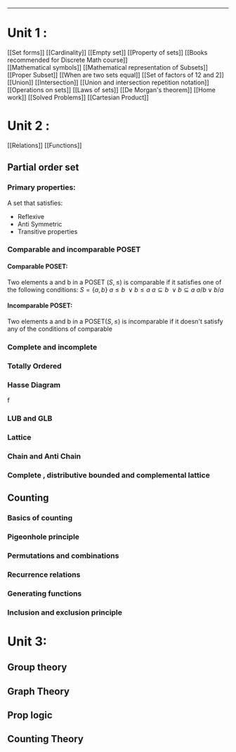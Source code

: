 ___
# Unit 1 :

[[Set forms]]
[[Cardinality]]
[[Empty set]]
[[Property of sets]]
[[Books recommended for Discrete Math course]]  
[[Mathematical symbols]]
[[Mathematical representation of Subsets]]
[[Proper Subset]]
[[When are two sets equal]]
[[Set of factors of 12 and 2]]
[[Union]]
[[Intersection]]
[[Union and intersection repetition notation]]
[[Operations on sets]]
[[Laws of sets]]
[[De Morgan's theorem]]
[[Home work]]
[[Solved Problems]]
[[Cartesian Product]]

# Unit 2 :
[[Relations]]
[[Functions]] 
## Partial order set
### Primary properties:
A set that satisfies:
- Reflexive
- Anti Symmetric
- Transitive
properties

### Comparable and incomparable POSET

#### Comparable POSET:
Two elements a and b in a POSET $(S, \leq)$ is comparable if it satisfies one of the following conditions:
$S= \{a,b\}$
$a\leq b\ \vee b\leq a$
$a\subseteq  b\ \vee b\subseteq a$
$a/b \vee b/a$


#### Incomparable POSET:
Two elements a and b in a POSET$(S,\leq)$ is incomparable if it doesn't satisfy any of the conditions of comparable

### Complete and incomplete

### Totally Ordered

### Hasse Diagram

f
### LUB and GLB

### Lattice

### Chain and Anti Chain

### Complete , distributive bounded and complemental lattice



## Counting
### Basics of counting
### Pigeonhole principle
### Permutations and combinations
### Recurrence relations
### Generating functions
### Inclusion and exclusion principle


# Unit 3:
## Group theory
## Graph Theory

## Prop logic
## Counting Theory
